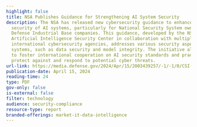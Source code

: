 ```yaml
---
highlight: false
title: NSA Publishes Guidance for Strengthening AI System Security
description: The NSA has released new cybersecurity guidance to enhance the
  security of AI systems, particularly for National Security System owners and
  Defense Industrial Base companies. This guidance, developed by the NSA's
  Artificial Intelligence Security Center in collaboration with multiple
  international cybersecurity agencies, addresses various security aspects of AI
  systems, such as data security and model integrity. The initiative also aims
  to foster international cooperation on AI security standards and practices, to
  protect against and respond to potential cyber threats.
url-link: https://media.defense.gov/2024/Apr/15/2003439257/-1/-1/0/CSI-DEPLOYING-AI-SYSTEMS-SECURELY.PDF
publication-date: April 15, 2024
reading-time: 24
type: PDF
gov-only: false
is-external: false
filter: technology
audience: security-compliance
resource-type: report
branded-offerings: market-it-data-intelligence
---
```

